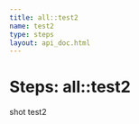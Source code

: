 ```yaml
---
title: all::test2
name: test2
type: steps
layout: api_doc.html
---
```

# Steps: all::test2


shot test2


